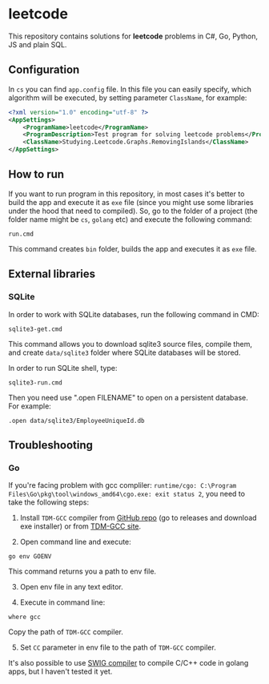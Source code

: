 # leetcode 

This repository contains solutions for **leetcode** problems in C#, Go, Python, JS and plain SQL. 

## Configuration 

In `cs` you can find `app.config` file. 
In this file you can easily specify, which algorithm will be executed, by setting parameter `ClassName`, for example: 
```XML
<?xml version="1.0" encoding="utf-8" ?>
<AppSettings>
    <ProgramName>leetcode</ProgramName>
    <ProgramDescription>Test program for solving leetcode problems</ProgramDescription>
    <ClassName>Studying.Leetcode.Graphs.RemovingIslands</ClassName>
</AppSettings>
```

## How to run 

If you want to run program in this repository, in most cases it's better to build the app and execute it as `exe` file (since you might use some libraries under the hood that need to compiled). So, go to the folder of a project (the folder name might be `cs`, `golang` etc) and execute the following command: 
```
run.cmd
```
This command creates `bin` folder, builds the app and executes it as `exe` file. 

## External libraries 

### SQLite

In order to work with SQLite databases, run the following command in CMD: 
```
sqlite3-get.cmd
```

This command allows you to download sqlite3 source files, compile them, and create `data/sqlite3` folder where SQLite databases will be stored. 

In order to run SQLite shell, type: 
```
sqlite3-run.cmd
```

Then you need use ".open FILENAME" to open on a persistent database. For example: 
```
.open data/sqlite3/EmployeeUniqueId.db
```

## Troubleshooting 

### Go 

If you're facing problem with gcc compliler: `runtime/cgo: C:\Program Files\Go\pkg\tool\windows_amd64\cgo.exe: exit status 2`, you need to take the following steps: 
1. Install `TDM-GCC` compiler from [GitHub repo](https://github.com/jmeubank/tdm-gcc) (go to releases and download exe installer) or from [TDM-GCC site](https://jmeubank.github.io/tdm-gcc/download/). 

2. Open command line and execute: 
```
go env GOENV
```
This command returns you a path to env file. 

3. Open env file in any text editor. 

4. Execute in command line:
```
where gcc
```
Copy the path of `TDM-GCC` compiler. 

5. Set `CC` parameter in env file to the path of `TDM-GCC` compiler. 

It's also possible to use [SWIG compiler](https://github.com/swig/swig) to compile C/C++ code in golang apps, but I haven't tested it yet. 
